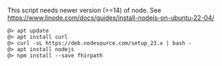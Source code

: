 This script needs newer version (>=14) of node. See https://www.linode.com/docs/guides/install-nodejs-on-ubuntu-22-04/

```
@> apt update
@> apt install curl
@> curl -sL https://deb.nodesource.com/setup_23.x | bash -
@> apt install nodejs
@> npm install --save fhirpath
```
